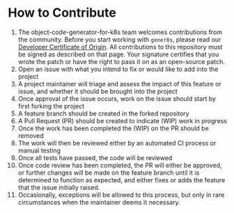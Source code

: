 # How to Contribute
1. The object-code-generator-for-k8s team welcomes contributions from the community.  Before you start working with `gener8s`, please read our [Developer Certificate of Origin](https://cla.vmware.com/dco).  All contributions to this repository must be signed as described on that page.  Your signature certifies that you wrote the patch or have the right to pass it on as an open-source patch.
1. Open an issue with what you intend to fix or would like to add into the project
1. A project maintainer will triage and assess the impact of this feature or issue, and whether it should be brought into the project
1. Once approval of the issue occurs, work on the issue should start by first forking the project
1. A feature branch should be created in the forked repository
1. A Pull Request (PR) should be created to indicate (WIP) work in progress
1. Once the work has been completed the (WIP) on the PR should be removed
1. The work will then be reviewed either by an automated CI process or manual testing
1. Once all tests have passed, the code will be reviewed
1. Once code review has been completed, the PR will either be approved, or further changes will be made on the feature branch until it is determined to function as expected, and either fixes or adds the feature that the issue initially raised.
1. Occasionally, exceptions will be allowed to this process, but only in rare circumstances when the maintainer deems it necessary.

